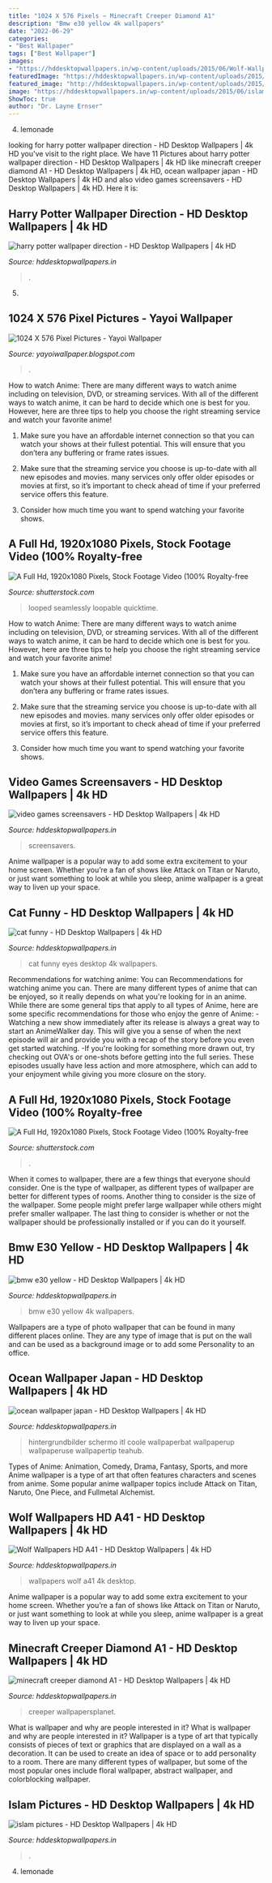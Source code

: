 ```yaml
---
title: "1024 X 576 Pixels ~ Minecraft Creeper Diamond A1"
description: "Bmw e30 yellow 4k wallpapers"
date: "2022-06-29"
categories:
- "Best Wallpaper"
tags: ["Best Wallpaper"]
images:
- "https://hddesktopwallpapers.in/wp-content/uploads/2015/06/Wolf-Wallpapers-HD-A41-1024x500.jpg"
featuredImage: "https://hddesktopwallpapers.in/wp-content/uploads/2015/11/vivi-ornitier-final-fantasy-768x492.jpg"
featured_image: "http://hddesktopwallpapers.in/wp-content/uploads/2015/08/cat-funny-680x425.jpg"
image: "https://hddesktopwallpapers.in/wp-content/uploads/2015/06/islam-pictures-680x425.jpg"
ShowToc: true
author: "Dr. Layne Ernser"
---
```



4. lemonade 

	

		
looking for harry potter wallpaper direction - HD Desktop Wallpapers | 4k HD you've visit to the right place. We have 11 Pictures about harry potter wallpaper direction - HD Desktop Wallpapers | 4k HD like minecraft creeper diamond A1 - HD Desktop Wallpapers | 4k HD, ocean wallpaper japan - HD Desktop Wallpapers | 4k HD and also video games screensavers - HD Desktop Wallpapers | 4k HD. Here it is:
		
    
## Harry Potter Wallpaper Direction - HD Desktop Wallpapers | 4k HD

<img loading=lazy src="https://hddesktopwallpapers.in/wp-content/uploads/2015/07/harry-potter-wallpaper-direction-1500x500.jpg" onerror="this.onerror=null;this.src='https://tse3.mm.bing.net/th?id=OIP.7ytBjrYxVqzzgveRu9rWbgHaCe&amp;pid=15.1';" alt="harry potter wallpaper direction - HD Desktop Wallpapers | 4k HD">

_Source: hddesktopwallpapers.in_

>. 

	

5.

    
## 1024 X 576 Pixel Pictures - Yayoi Wallpaper

<img loading=lazy src="https://www.drwindows.de/xf/attachments/größe-ändern-jpg.68827/" onerror="this.onerror=null;this.src='https://tse3.mm.bing.net/th?id=OIP.MPaNhDTll0KLt5ONK-RvwgHaEK&amp;pid=15.1';" alt="1024 X 576 Pixel Pictures - Yayoi Wallpaper">

_Source: yayoiwallpaper.blogspot.com_

>. 

	

How to watch Anime: There are many different ways to watch anime including on television, DVD, or streaming services.
With all of the different ways to watch anime, it can be hard to decide which one is best for you. However, here are three tips to help you choose the right streaming service and watch your favorite anime!
1. Make sure you have an affordable internet connection so that you can watch your shows at their fullest potential. This will ensure that you don’tera any buffering or frame rates issues.

2. Make sure that the streaming service you choose is up-to-date with all new episodes and movies. many services only offer older episodes or movies at first, so it’s important to check ahead of time if your preferred service offers this feature.

3. Consider how much time you want to spend watching your favorite shows.

    
## A Full Hd, 1920x1080 Pixels, Stock Footage Video (100% Royalty-free

<img loading=lazy src="https://ak2.picdn.net/shutterstock/videos/14158412/thumb/1.jpg" onerror="this.onerror=null;this.src='https://tse4.mm.bing.net/th?id=OIP.7i3xKc29xMndAj2w51sfhQHaEL&amp;pid=15.1';" alt="A Full Hd, 1920x1080 Pixels, Stock Footage Video (100% Royalty-free">

_Source: shutterstock.com_

>looped seamlessly loopable quicktime. 

	

How to watch Anime: There are many different ways to watch anime including on television, DVD, or streaming services.
With all of the different ways to watch anime, it can be hard to decide which one is best for you. However, here are three tips to help you choose the right streaming service and watch your favorite anime!
1. Make sure you have an affordable internet connection so that you can watch your shows at their fullest potential. This will ensure that you don’tera any buffering or frame rates issues.

2. Make sure that the streaming service you choose is up-to-date with all new episodes and movies. many services only offer older episodes or movies at first, so it’s important to check ahead of time if your preferred service offers this feature.

3. Consider how much time you want to spend watching your favorite shows.

    
## Video Games Screensavers - HD Desktop Wallpapers | 4k HD

<img loading=lazy src="https://hddesktopwallpapers.in/wp-content/uploads/2015/11/vivi-ornitier-final-fantasy-768x492.jpg" onerror="this.onerror=null;this.src='https://tse3.mm.bing.net/th?id=OIP.fUuZfnW_EF1L1SMg1BfJ5gHaEv&amp;pid=15.1';" alt="video games screensavers - HD Desktop Wallpapers | 4k HD">

_Source: hddesktopwallpapers.in_

>screensavers. 

	

Anime wallpaper is a popular way to add some extra excitement to your home screen. Whether you’re a fan of shows like Attack on Titan or Naruto, or just want something to look at while you sleep, anime wallpaper is a great way to liven up your space.

    
## Cat Funny - HD Desktop Wallpapers | 4k HD

<img loading=lazy src="http://hddesktopwallpapers.in/wp-content/uploads/2015/08/cat-funny-680x425.jpg" onerror="this.onerror=null;this.src='https://tse1.mm.bing.net/th?id=OIP.pYlMK6w6d16ITF0J1r6ehAHaEo&amp;pid=15.1';" alt="cat funny - HD Desktop Wallpapers | 4k HD">

_Source: hddesktopwallpapers.in_

>cat funny eyes desktop 4k wallpapers. 

	

Recommendations for watching anime: You can
Recommendations for watching anime you can. There are many different types of anime that can be enjoyed, so it really depends on what you're looking for in an anime. While there are some general tips that apply to all types of Anime, here are some specific recommendations for those who enjoy the genre of Anime: 
-Watching a new show immediately after its release is always a great way to start an AnimeWalker day. This will give you a sense of when the next episode will air and provide you with a recap of the story before you even get started watching. 
-If you're looking for something more drawn out, try checking out OVA's or one-shots before getting into the full series. These episodes usually have less action and more atmosphere, which can add to your enjoyment while giving you more closure on the story.

    
## A Full Hd, 1920x1080 Pixels, Stock Footage Video (100% Royalty-free

<img loading=lazy src="https://ak.picdn.net/shutterstock/videos/14158364/thumb/1.jpg" onerror="this.onerror=null;this.src='https://tse3.mm.bing.net/th?id=OIP.n12uU6hD3Z8WGddAiWWT2AHaEL&amp;pid=15.1';" alt="A Full Hd, 1920x1080 Pixels, Stock Footage Video (100% Royalty-free">

_Source: shutterstock.com_

>. 

	

When it comes to wallpaper, there are a few things that everyone should consider. One is the type of wallpaper, as different types of wallpaper are better for different types of rooms. Another thing to consider is the size of the wallpaper. Some people might prefer large wallpaper while others might prefer smaller wallpaper. The last thing to consider is whether or not the wallpaper should be professionally installed or if you can do it yourself.

    
## Bmw E30 Yellow - HD Desktop Wallpapers | 4k HD

<img loading=lazy src="https://hddesktopwallpapers.in/wp-content/uploads/2015/08/bmw-e30-yellow-680x425.jpg" onerror="this.onerror=null;this.src='https://tse4.mm.bing.net/th?id=OIP.SxMjHDZ-iUmm7gO6Mjmz0wHaEo&amp;pid=15.1';" alt="bmw e30 yellow - HD Desktop Wallpapers | 4k HD">

_Source: hddesktopwallpapers.in_

>bmw e30 yellow 4k wallpapers. 

	



Wallpapers are a type of photo wallpaper that can be found in many different places online. They are any type of image that is put on the wall and can be used as a background image or to add some Personality to an office.

    
## Ocean Wallpaper Japan - HD Desktop Wallpapers | 4k HD

<img loading=lazy src="https://hddesktopwallpapers.in/wp-content/uploads/2015/07/ocean-wallpaper-japan-1500x500.jpg" onerror="this.onerror=null;this.src='https://tse3.mm.bing.net/th?id=OIP.HHae9ZZeh44jTkAmO-16fQHaCe&amp;pid=15.1';" alt="ocean wallpaper japan - HD Desktop Wallpapers | 4k HD">

_Source: hddesktopwallpapers.in_

>hintergrundbilder schermo itl coole wallpaperbat wallpaperup wallpaperuse wallpapertip teahub. 

	

Types of Anime: Animation, Comedy, Drama, Fantasy, Sports, and more
Anime wallpaper is a type of art that often features characters and scenes from anime. Some popular anime wallpaper topics include Attack on Titan, Naruto, One Piece, and Fullmetal Alchemist.

    
## Wolf Wallpapers HD A41 - HD Desktop Wallpapers | 4k HD

<img loading=lazy src="https://hddesktopwallpapers.in/wp-content/uploads/2015/06/Wolf-Wallpapers-HD-A41-1024x500.jpg" onerror="this.onerror=null;this.src='https://tse4.mm.bing.net/th?id=OIP.T5JMwoAZcAfvjBKpG-A1bgHaDn&amp;pid=15.1';" alt="Wolf Wallpapers HD A41 - HD Desktop Wallpapers | 4k HD">

_Source: hddesktopwallpapers.in_

>wallpapers wolf a41 4k desktop. 

	

Anime wallpaper is a popular way to add some extra excitement to your home screen. Whether you’re a fan of shows like Attack on Titan or Naruto, or just want something to look at while you sleep, anime wallpaper is a great way to liven up your space.

    
## Minecraft Creeper Diamond A1 - HD Desktop Wallpapers | 4k HD

<img loading=lazy src="https://hddesktopwallpapers.in/wp-content/uploads/2015/11/minecraft-background-pictures-768x480.jpg" onerror="this.onerror=null;this.src='https://tse3.mm.bing.net/th?id=OIP.7sRaAePmpUpD9I60poNf-wHaEo&amp;pid=15.1';" alt="minecraft creeper diamond A1 - HD Desktop Wallpapers | 4k HD">

_Source: hddesktopwallpapers.in_

>creeper wallpapersplanet. 

	

What is wallpaper and why are people interested in it?
What is wallpaper and why are people interested in it?
Wallpaper is a type of art that typically consists of pieces of text or graphics that are displayed on a wall as a decoration. It can be used to create an idea of space or to add personality to a room. There are many different types of wallpaper, but some of the most popular ones include floral wallpaper, abstract wallpaper, and colorblocking wallpaper.

    
## Islam Pictures - HD Desktop Wallpapers | 4k HD

<img loading=lazy src="https://hddesktopwallpapers.in/wp-content/uploads/2015/06/islam-pictures-680x425.jpg" onerror="this.onerror=null;this.src='https://tse1.mm.bing.net/th?id=OIP.fmveCYO3uZJVZ7-QNJXDlAHaEo&amp;pid=15.1';" alt="islam pictures - HD Desktop Wallpapers | 4k HD">

_Source: hddesktopwallpapers.in_

>. 

	

4. lemonade 

